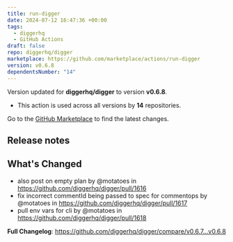 ```yaml
---
title: run-digger
date: 2024-07-12 16:47:36 +00:00
tags:
  - diggerhq
  - GitHub Actions
draft: false
repo: diggerhq/digger
marketplace: https://github.com/marketplace/actions/run-digger
version: v0.6.8
dependentsNumber: "14"
---
```



Version updated for **diggerhq/digger** to version **v0.6.8**.
- This action is used across all versions by **14** repositories.

Go to the [GitHub Marketplace](https://github.com/marketplace/actions/run-digger) to find the latest changes.

## Release notes

## What's Changed
* also post on empty plan by @motatoes in https://github.com/diggerhq/digger/pull/1616
* fix incorrect commentId being passed to spec for commentops by @motatoes in https://github.com/diggerhq/digger/pull/1617
* pull env vars for cli by @motatoes in https://github.com/diggerhq/digger/pull/1618


**Full Changelog**: https://github.com/diggerhq/digger/compare/v0.6.7...v0.6.8
